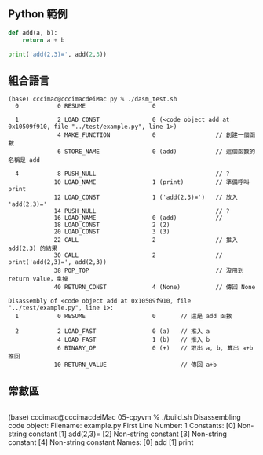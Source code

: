 

## Python 範例

```py
def add(a, b):
    return a + b

print('add(2,3)=', add(2,3))
```

## 組合語言

```
(base) cccimac@cccimacdeiMac py % ./dasm_test.sh
  0           0 RESUME                   0

  1           2 LOAD_CONST               0 (<code object add at 0x10509f910, file "../test/example.py", line 1>)
              4 MAKE_FUNCTION            0                 // 創建一個函數
              6 STORE_NAME               0 (add)           // 這個函數的名稱是 add

  4           8 PUSH_NULL                                  // ?
             10 LOAD_NAME                1 (print)         // 準備呼叫 print
             12 LOAD_CONST               1 ('add(2,3)=')   // 放入 'add(2,3)='
             14 PUSH_NULL                                  // ?
             16 LOAD_NAME                0 (add)           // 
             18 LOAD_CONST               2 (2)
             20 LOAD_CONST               3 (3)
             22 CALL                     2                 // 推入 add(2,3) 的結果
             30 CALL                     2                 // print('add(2,3)=', add(2,3))
             38 POP_TOP                                    // 沒用到 return value，拿掉
             40 RETURN_CONST             4 (None)          // 傳回 None

Disassembly of <code object add at 0x10509f910, file "../test/example.py", line 1>:
  1           0 RESUME                   0       // 這是 add 函數

  2           2 LOAD_FAST                0 (a)   // 推入 a
              4 LOAD_FAST                1 (b)   // 推入 b
              6 BINARY_OP                0 (+)   // 取出 a, b, 算出 a+b 推回
             10 RETURN_VALUE                     // 傳回 a+b
```


## 常數區

```
```
(base) cccimac@cccimacdeiMac 05-cpyvm % ./build.sh
Disassembling code object: <module>
Filename: example.py
First Line Number: 1
Constants:
  [0] Non-string constant
  [1] add(2,3)=
  [2] Non-string constant
  [3] Non-string constant
  [4] Non-string constant
Names:
  [0] add
  [1] print
```